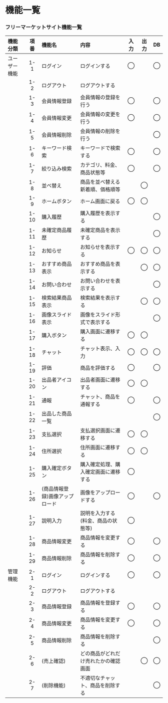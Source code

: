 # 機能一覧
### フリーマーケットサイト機能一覧

|機能分類|項番|機能名|内容|入力|出力|DB|
|:---|:---:|:---|:---|:---:|:---:|:---:|
|ユーザー機能|1-1|ログイン|ログインする|◯||◯|
||1-2|ログアウト|ログアウトする||||
||1-3|会員情報登録|会員情報の登録を行う|◯||◯|
||1-4|会員情報変更|会員情報の変更を行う|◯||◯|
||1-5|会員情報削除|会員情報の削除を行う|||◯|
||1-6|キーワード検索|キーワードで検索する|◯||◯|
||1-7|絞り込み検索|カテゴリ、料金、商品状態等|◯||◯|
||1-8|並べ替え|商品を並べ替える<br>新着順、価格順等||◯||
||1-9|ホームボタン|ホーム画面に戻る|◯|◯||
||1-10|購入履歴|購入履歴を表示する|||◯|
||1-11|未確定商品履歴|未確定商品を表示する|||◯|
||1-12|お知らせ|お知らせを表示する|◯|◯|◯|
||1-13|おすすめ商品表示|おすすめ商品を表示する||◯|◯|
||1-14|お問い合わせ|お問い合わせを表示する|||◯|
||1-15|検索結果商品表示|検索結果を表示する||◯|◯|
||1-16|画像スライド表示|画像をスライド形式で表示する|||◯|
||1-17|購入ボタン|購入画面に遷移する|◯|◯||
||1-18|チャット|チャット表示、入力|◯|◯|◯|
||1-19|評価|商品を評価する|◯||◯|
||1-20|出品者アイコン|出品者画面に遷移する|◯|◯||
||1-21|通報|チャット、商品を通報する|◯||◯|
||1-22|出品した商品一覧||||◯|
||1-23|支払選択|支払選択画面に遷移する|◯|◯||
||1-24|住所選択|住所画面に遷移する|◯|◯||
||1-25|購入確定ボタン|購入確定処理、購入確定画面に遷移する|◯|||
||1-26|(商品情報登録)画像アップロード|画像をアップロードする|◯||◯|
||1-27|説明入力|説明を入力する(料金、商品の状態等)|◯|||
||1-28|商品情報変更|商品情報を変更する|◯||◯|
||1-29|商品情報削除|商品情報を削除する|◯||◯|
|管理機能|2-1|ログイン|ログインする|◯||◯|
||2-2|ログアウト|ログアウトする||||
||2-3|商品情報登録|商品情報を登録する|◯||◯|
||2-4|商品情報変更|商品情報を変更する|◯||◯|
||2-5|商品情報削除|商品情報を削除する|||◯|
||2-6|(売上確認)|どの商品がどれだけ売れたかの確認画面||◯|◯|
||2-7|(削除機能)|不適切なチャット、商品を削除する|||◯|
